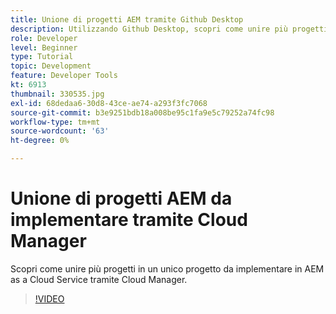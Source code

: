 ```yaml
---
title: Unione di progetti AEM tramite Github Desktop
description: Utilizzando Github Desktop, scopri come unire più progetti in un unico progetto da distribuire su AEM as a Cloud Service tramite Cloud Manager.
role: Developer
level: Beginner
type: Tutorial
topic: Development
feature: Developer Tools
kt: 6913
thumbnail: 330535.jpg
exl-id: 68dedaa6-30d8-43ce-ae74-a293f3fc7068
source-git-commit: b3e9251bdb18a008be95c1fa9e5c79252a74fc98
workflow-type: tm+mt
source-wordcount: '63'
ht-degree: 0%

---
```


# Unione di progetti AEM da implementare tramite Cloud Manager

Scopri come unire più progetti in un unico progetto da implementare in AEM as a Cloud Service tramite Cloud Manager.

>[!VIDEO](https://video.tv.adobe.com/v/330535?quality=12&learn=on)
